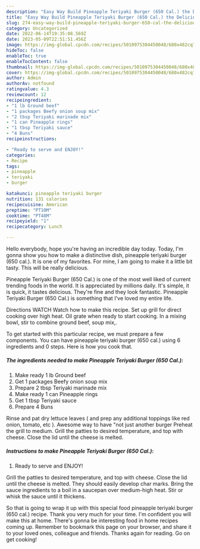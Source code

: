 ```yaml
---
description: "Easy Way Build Pineapple Teriyaki Burger (650 Cal.) the Delicious"
title: "Easy Way Build Pineapple Teriyaki Burger (650 Cal.) the Delicious"
slug: 274-easy-way-build-pineapple-teriyaki-burger-650-cal-the-delicious
category: Uncategorized
date: 2022-06-14T19:35:08.569Z
date: 2023-05-09T22:51:51.456Z
image: https://img-global.cpcdn.com/recipes/5010975304450048/680x482cq70/pineapple-teriyaki-burger-650-cal-recipe-main-photo.jpg
hideToc: false
enableToc: true
enableTocContent: false
thumbnail: https://img-global.cpcdn.com/recipes/5010975304450048/680x482cq70/pineapple-teriyaki-burger-650-cal-recipe-main-photo.jpg
cover: https://img-global.cpcdn.com/recipes/5010975304450048/680x482cq70/pineapple-teriyaki-burger-650-cal-recipe-main-photo.jpg
author: Admin
authorAv: notfound
ratingvalue: 4.3
reviewcount: 12
recipeingredient:
- "1 lb Ground beef"
- "1 packages Beefy onion soup mix"
- "2 tbsp Teriyaki marinade mix"
- "1 can Pineapple rings"
- "1 tbsp Teriyaki sauce"
- "4 Buns"
recipeinstructions:

- "Ready to serve and ENJOY!"
categories:
- Recipe
tags:
- pineapple
- teriyaki
- burger

katakunci: pineapple teriyaki burger 
nutrition: 131 calories
recipecuisine: American
preptime: "PT10M"
cooktime: "PT48M"
recipeyield: "1"
recipecategory: Lunch

---
```



Hello everybody, hope you're having an incredible day today. Today, I'm gonna show you how to make a distinctive dish, pineapple teriyaki burger (650 cal.). It is one of my favorites. For mine, I am going to make it a little bit tasty. This will be really delicious.

Pineapple Teriyaki Burger (650 Cal.) is one of the most well liked of current trending foods in the world. It is appreciated by millions daily. It's simple, it is quick, it tastes delicious. They're fine and they look fantastic. Pineapple Teriyaki Burger (650 Cal.) is something that I've loved my entire life.

Directions WATCH Watch how to make this recipe. Set up grill for direct cooking over high heat. Oil grate when ready to start cooking. In a mixing bowl, stir to combine ground beef, soup mix,.


To get started with this particular recipe, we must prepare a few components. You can have pineapple teriyaki burger (650 cal.) using 6 ingredients and 0 steps. Here is how you cook that.

<!--inarticleads1-->

##### The ingredients needed to make Pineapple Teriyaki Burger (650 Cal.):

1. Make ready 1 lb Ground beef
1. Get 1 packages Beefy onion soup mix
1. Prepare 2 tbsp Teriyaki marinade mix
1. Make ready 1 can Pineapple rings
1. Get 1 tbsp Teriyaki sauce
1. Prepare 4 Buns


Rinse and pat dry lettuce leaves ( and prep any additional toppings like red onion, tomato, etc ). Awesome way to have &#34;not just another burger Preheat the grill to medium. Grill the patties to desired temperature, and top with cheese. Close the lid until the cheese is melted. 

<!--inarticleads2-->

##### Instructions to make Pineapple Teriyaki Burger (650 Cal.):


1. Ready to serve and ENJOY!

Grill the patties to desired temperature, and top with cheese. Close the lid until the cheese is melted. They should easily develop char marks. Bring the sauce ingredients to a boil in a saucepan over medium-high heat. Stir or whisk the sauce until it thickens. 

So that is going to wrap it up with this special food pineapple teriyaki burger (650 cal.) recipe. Thank you very much for your time. I'm confident you will make this at home. There's gonna be interesting food in home recipes coming up. Remember to bookmark this page on your browser, and share it to your loved ones, colleague and friends. Thanks again for reading. Go on get cooking!
